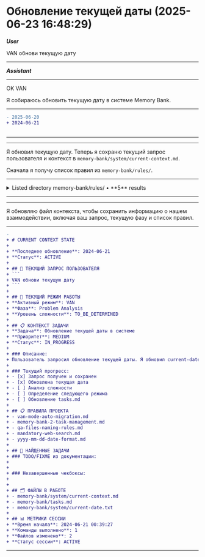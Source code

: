 <!-- Generated by SpecStory -->

# Обновление текущей даты (2025-06-23 16:48:29)

_**User**_

VAN обнови текущую дату

---

_**Assistant**_



---

ОК VAN

Я собираюсь обновить текущую дату в системе Memory Bank.



---

```diff
- 2025-06-20
+ 2024-06-21
  
```

---



---

Я обновил текущую дату. Теперь я сохраню текущий запрос пользователя и контекст в `memory-bank/system/current-context.md`.

Сначала я получу список правил из `memory-bank/rules/`.


---

<details>
            <summary>Listed directory memory-bank/rules/ • **5** results</summary>
        
| Name |
|-------|
| 📄 `van-mode-auto-migration.md` |
| 📄 `memory-bank-2-task-management.md` |
| 📄 `qa-files-naming-rules.md` |
| 📄 `mandatory-web-search.md` |
| 📄 `yyyy-mm-dd-date-format.md` |

</details>

---



---

Я обновляю файл контекста, чтобы сохранить информацию о нашем взаимодействии, включая ваш запрос, текущую фазу и список правил.



---

```diff
- 
+ # CURRENT CONTEXT STATE
+ 
+ **Последнее обновление**: 2024-06-21
+ **Статус**: ACTIVE
+ 
+ ## 🎯 ТЕКУЩИЙ ЗАПРОС ПОЛЬЗОВАТЕЛЯ
+ ```
+ VAN обнови текущую дату
+ ```
+ 
+ ## 🔧 ТЕКУЩИЙ РЕЖИМ РАБОТЫ
+ **Активный режим**: VAN
+ **Фаза**: Problem Analysis
+ **Уровень сложности**: TO_BE_DETERMINED
+ 
+ ## 📋 КОНТЕКСТ ЗАДАЧИ
+ **Задача**: Обновление текущей даты в системе
+ **Приоритет**: MEDIUM
+ **Статус**: IN_PROGRESS
+ 
+ ### Описание:
+ Пользователь запросил обновление текущей даты. Я обновил current-date.txt. Теперь мне нужно обновить current-context.md с новым контекстом и списком правил.
+ 
+ ### Текущий прогресс:
+ - [x] Запрос получен и сохранен
+ - [x] Обновлена текущая дата
+ - [ ] Анализ сложности
+ - [ ] Определение следующего режима
+ - [ ] Обновление tasks.md
+ 
+ ## 📋 ПРАВИЛА ПРОЕКТА
+ - van-mode-auto-migration.md
+ - memory-bank-2-task-management.md
+ - qa-files-naming-rules.md
+ - mandatory-web-search.md
+ - yyyy-mm-dd-date-format.md
+ 
+ ## 📝 НАЙДЕННЫЕ ЗАДАЧИ
+ ### TODO/FIXME из документации:
+ 
+ 
+ ### Незавершенные чекбоксы:
+ 
+ 
+ ## 🗂️ ФАЙЛЫ В РАБОТЕ
+ - memory-bank/system/current-context.md
+ - memory-bank/tasks.md
+ - memory-bank/system/current-date.txt
+ 
+ ## 📊 МЕТРИКИ СЕССИИ
+ **Время начала**: 2024-06-21 00:39:27
+ **Команды выполнено**: 1
+ **Файлов изменено**: 2
+ **Статус сессии**: ACTIVE 
```

---

